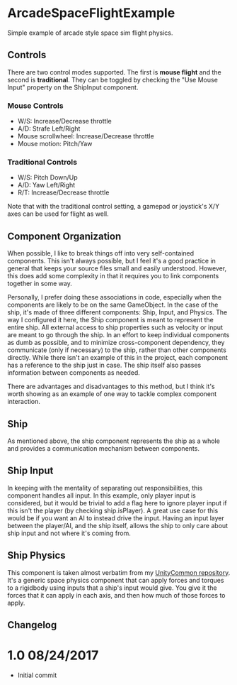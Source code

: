 # ArcadeSpaceFlightExample
Simple example of arcade style space sim flight physics.

## Controls

There are two control modes supported. The first is **mouse flight** and the second is **traditional**. They can be toggled by checking the "Use Mouse Input" property on the ShipInput component.

### Mouse Controls
- W/S: Increase/Decrease throttle
- A/D: Strafe Left/Right
- Mouse scrollwheel: Increase/Decrease throttle
- Mouse motion: Pitch/Yaw

### Traditional Controls
- W/S: Pitch Down/Up
- A/D: Yaw Left/Right
- R/T: Increase/Decrease throttle

Note that with the traditional control setting, a gamepad or joystick's X/Y axes can be used for flight as well.

## Component Organization

When possible, I like to break things off into very self-contained components. This isn't always possible, but I feel it's a good practice in general that keeps your source files small and easily understood. However, this does add some complexity in that it requires you to link components together in some way.

Personally, I prefer doing these associations in code, especially when the components are likely to be on the same GameObject. In the case of the ship, it's made of three different components: Ship, Input, and Physics. The way I configured it here, the Ship component is meant to represent the entire ship. All external access to ship properties such as velocity or input are meant to go through the ship. In an effort to keep individual components as dumb as possible, and to minimize cross-component dependency, they communicate (only if necessary) to the ship, rather than other components directly. While there isn't an example of this in the project, each component has a reference to the ship just in case. The ship itself also passes information between components as needed.

There are advantages and disadvantages to this method, but I think it's worth showing as an example of one way to tackle complex component interaction.

## Ship

As mentioned above, the ship component represents the ship as a whole and provides a communication mechanism between components.

## Ship Input

In keeping with the mentality of separating out responsibilities, this component handles all input. In this example, only player input is considered, but it would be trivial to add a flag here to ignore player input if this isn't the player (by checking ship.isPlayer). A great use case for this would be if you want an AI to instead drive the input. Having an input layer between the player/AI, and the ship itself, allows the ship to only care about ship input and not where it's coming from.

## Ship Physics

This component is taken almost verbatim from my [UnityCommon repository](https://github.com/brihernandez/UnityCommon). It's a generic space physics component that can apply forces and torques to a rigidbody using inputs that a ship's input would give. You give it the forces that it can apply in each axis, and then how much of those forces to apply.

## Changelog

# 1.0 08/24/2017
- Initial commit